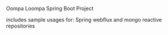 Oompa Loompa Spring Boot Project

includes sample usages for: Spring webflux and mongo reactive repositories


 